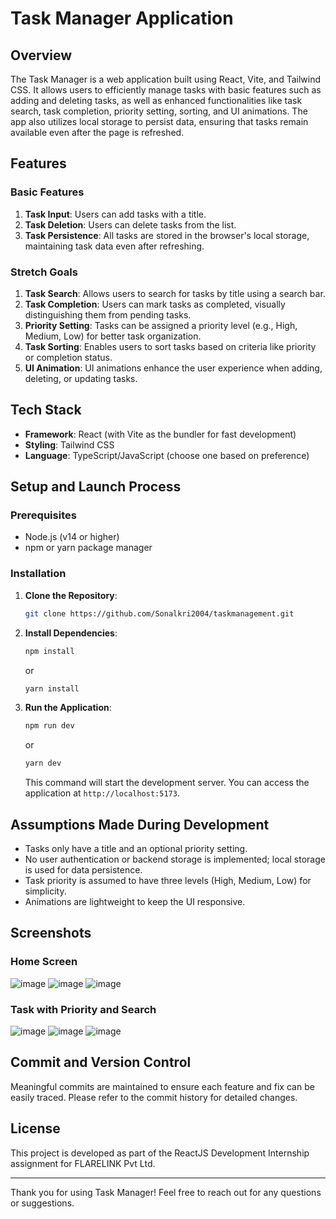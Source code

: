 # Task Manager Application

## Overview

The Task Manager is a web application built using React, Vite, and Tailwind CSS. It allows users to efficiently manage tasks with basic features such as adding and deleting tasks, as well as enhanced functionalities like task search, task completion, priority setting, sorting, and UI animations. The app also utilizes local storage to persist data, ensuring that tasks remain available even after the page is refreshed.

## Features

### Basic Features
1. **Task Input**: Users can add tasks with a title.
2. **Task Deletion**: Users can delete tasks from the list.
3. **Task Persistence**: All tasks are stored in the browser's local storage, maintaining task data even after refreshing.

### Stretch Goals
1. **Task Search**: Allows users to search for tasks by title using a search bar.
2. **Task Completion**: Users can mark tasks as completed, visually distinguishing them from pending tasks.
3. **Priority Setting**: Tasks can be assigned a priority level (e.g., High, Medium, Low) for better task organization.
4. **Task Sorting**: Enables users to sort tasks based on criteria like priority or completion status.
5. **UI Animation**: UI animations enhance the user experience when adding, deleting, or updating tasks.

## Tech Stack

- **Framework**: React (with Vite as the bundler for fast development)
- **Styling**: Tailwind CSS
- **Language**: TypeScript/JavaScript (choose one based on preference)

## Setup and Launch Process

### Prerequisites
- Node.js (v14 or higher)
- npm or yarn package manager

### Installation
1. **Clone the Repository**:
    ```bash
    git clone https://github.com/Sonalkri2004/taskmanagement.git
    ```

2. **Install Dependencies**:
    ```bash
    npm install
    ```
    or
    ```bash
    yarn install
    ```

3. **Run the Application**:
    ```bash
    npm run dev
    ```
    or
    ```bash
    yarn dev
    ```
   This command will start the development server. You can access the application at `http://localhost:5173`.

## Assumptions Made During Development
- Tasks only have a title and an optional priority setting.
- No user authentication or backend storage is implemented; local storage is used for data persistence.
- Task priority is assumed to have three levels (High, Medium, Low) for simplicity.
- Animations are lightweight to keep the UI responsive.

## Screenshots

### Home Screen
![image](https://github.com/user-attachments/assets/9eea02ae-9aae-406a-8691-69a9e52165f8)
![image](https://github.com/user-attachments/assets/9d6706ae-7911-4fa9-be67-37638528c895)
![image](https://github.com/user-attachments/assets/1a70e813-9856-483d-9224-c8c2a88fc549)


### Task with Priority and Search
![image](https://github.com/user-attachments/assets/2bab09d9-4558-411c-92ab-28606ed9e173)
![image](https://github.com/user-attachments/assets/cde8d7b1-6e27-4a0a-b5ab-b57ca047091f)
![image](https://github.com/user-attachments/assets/06498a2a-4bda-4d9f-a4f5-872cc4b463c6)

## Commit and Version Control

Meaningful commits are maintained to ensure each feature and fix can be easily traced. Please refer to the commit history for detailed changes.

## License

This project is developed as part of the ReactJS Development Internship assignment for FLARELINK Pvt Ltd.

---

Thank you for using Task Manager! Feel free to reach out for any questions or suggestions.
